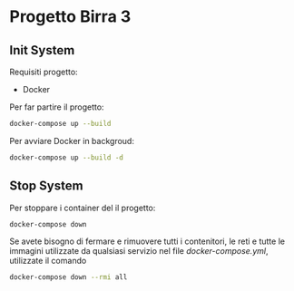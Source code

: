 # Progetto Birra 3

## Init System

Requisiti progetto:

- Docker

Per far partire il progetto:

```bash
docker-compose up --build
```

Per avviare Docker in backgroud:

```bash
docker-compose up --build -d
```

## Stop System

Per stoppare i container del il progetto:

```bash
docker-compose down
```

Se avete bisogno di fermare e rimuovere tutti i contenitori, le reti e tutte le immagini utilizzate da qualsiasi servizio nel file <em>docker-compose.yml</em>, utilizzate il comando

```bash
docker-compose down --rmi all
```
